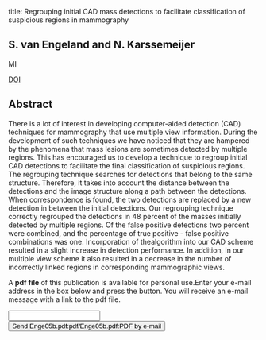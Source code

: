 title: Regrouping initial CAD mass detections to facilitate classification of suspicious regions in mammography

## S. van Engeland and N. Karssemeijer
MI

<a href="https://doi.org/10.1117/12.595205">DOI</a>

## Abstract
There is a lot of interest in developing computer-aided detection (CAD) techniques for mammography that use multiple view information. During the development of such techniques we have noticed that they are hampered by the phenomena that mass lesions are sometimes detected by multiple regions. This has encouraged us to develop a technique to regroup initial CAD detections to facilitate the final classification of suspicious regions. The regrouping technique searches for detections that belong to the same structure. Therefore, it takes into account the distance between the detections and the image structure along a path between the detections. When correspondence is found, the two detections are replaced by a new detection in between the initial detections. Our regrouping technique correctly regrouped the detections in 48 percent of the masses initially detected by multiple regions. Of the false positive detections two percent were combined, and the percentage of true positive - false positive combinations was one. Incorporation of thealgorithm into our CAD scheme resulted in a slight increase in detection performance. In addition, in our multiple view scheme it also resulted in a decrease in the number of incorrectly linked regions in corresponding mammographic views.

A <b>pdf file</b> of this publication is available for personal use.Enter your e-mail address in the box below and press the button. You will receive an e-mail message with a link to the pdf file.
<form action="sender.php">  <input type="text" name="email">  <input type="submit" value="Send Enge05b.pdf:pdf/Enge05b.pdf:PDF by e-mail"></form>